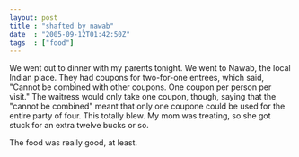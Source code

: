 ```yaml
---
layout: post
title : "shafted by nawab"
date  : "2005-09-12T01:42:50Z"
tags  : ["food"]
---
```

We went out to dinner with my parents tonight.  We went to Nawab, the local Indian place.  They had coupons for two-for-one entrees, which said, "Cannot be combined with other coupons.  One coupon per person per visit."  The waitress would only take one coupon, though, saying that the "cannot be combined" meant that only one coupone could be used for the entire party of four.  This totally blew.  My mom was treating, so she got stuck for an extra twelve bucks or so.

The food was really good, at least. 
